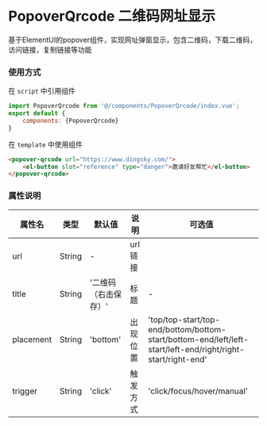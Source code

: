 # PopoverQrcode 二维码网址显示
基于ElementUI的popover组件，实现网址弹窗显示，包含二维码，下载二维码，访问链接，复制链接等功能

### 使用方式

在 ``script`` 中引用组件 

```javascript
import PopoverQrcode from '@/components/PopoverQrcode/index.vue';
export default {
    components: {PopoverQrcode}
}
```

在 ``template`` 中使用组件

```html
<popover-qrcode url="https://www.dingsky.com/">
    <el-button slot="reference" type="danger">邀请好友帮忙</el-button>
</popover-qrcode>
```

### 属性说明

|属性名|类型|默认值|说明|可选值|
|---|----|---|---|---|
|url|String|-|url链接|
|title|String|'二维码（右击保存）'|标题|-|
|placement|String|'bottom'|出现位置|'top/top-start/top-end/bottom/bottom-start/bottom-end/left/left-start/left-end/right/right-start/right-end'|
|trigger|String|'click'|触发方式|'click/focus/hover/manual'|
